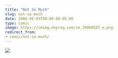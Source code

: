 ```yaml
---
title: "Not So Much"
slug: not-so-much
date: 2006-05-03T00:00:00-05:00
type: comic
image: https://cmimg.dxprog.com/cm_20060503_e.png
redirect_from:
- comic/not-so-much/
---
```

[![](https://cmimg.dxprog.com/cm_20060503_e.png)](https://cmimg.dxprog.com/cm_20060503_e.png)


